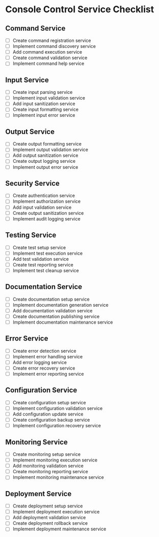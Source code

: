 # Console Control Service Checklist

## Command Service
- [ ] Create command registration service
- [ ] Implement command discovery service
- [ ] Add command execution service
- [ ] Create command validation service
- [ ] Implement command help service

## Input Service
- [ ] Create input parsing service
- [ ] Implement input validation service
- [ ] Add input sanitization service
- [ ] Create input formatting service
- [ ] Implement input error service

## Output Service
- [ ] Create output formatting service
- [ ] Implement output validation service
- [ ] Add output sanitization service
- [ ] Create output logging service
- [ ] Implement output error service

## Security Service
- [ ] Create authentication service
- [ ] Implement authorization service
- [ ] Add input validation service
- [ ] Create output sanitization service
- [ ] Implement audit logging service

## Testing Service
- [ ] Create test setup service
- [ ] Implement test execution service
- [ ] Add test validation service
- [ ] Create test reporting service
- [ ] Implement test cleanup service

## Documentation Service
- [ ] Create documentation setup service
- [ ] Implement documentation generation service
- [ ] Add documentation validation service
- [ ] Create documentation publishing service
- [ ] Implement documentation maintenance service

## Error Service
- [ ] Create error detection service
- [ ] Implement error handling service
- [ ] Add error logging service
- [ ] Create error recovery service
- [ ] Implement error reporting service

## Configuration Service
- [ ] Create configuration setup service
- [ ] Implement configuration validation service
- [ ] Add configuration update service
- [ ] Create configuration backup service
- [ ] Implement configuration recovery service

## Monitoring Service
- [ ] Create monitoring setup service
- [ ] Implement monitoring execution service
- [ ] Add monitoring validation service
- [ ] Create monitoring reporting service
- [ ] Implement monitoring maintenance service

## Deployment Service
- [ ] Create deployment setup service
- [ ] Implement deployment execution service
- [ ] Add deployment validation service
- [ ] Create deployment rollback service
- [ ] Implement deployment maintenance service 